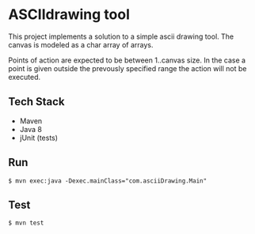 ASCIIdrawing tool
=================

This project implements a solution to a simple ascii drawing tool.
The canvas is modeled as a char array of arrays. 

Points of action are expected to be between 1..canvas size. In the case a point is given outside the prevously specified range the action will not be executed.

Tech Stack
----------
* Maven
* Java 8
* jUnit  (tests)

Run
---
```
$ mvn exec:java -Dexec.mainClass="com.asciiDrawing.Main"
```

Test
----
```
$ mvn test
```
